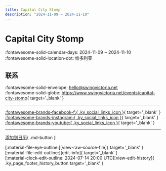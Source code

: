 ```yaml
---
title: Capital City Stomp
description: "2024-11-09 ~ 2024-11-10"
---
```


# Capital City Stomp 

:fontawesome-solid-calendar-days: 2024-11-09 ~ 2024-11-10  
:fontawesome-solid-location-dot: 维多利亚  

## 联系

:fontawesome-solid-envelope: <hello@swingvictoria.net>  
:fontawesome-solid-globe: <https://www.swingvictoria.net/events/capital-city-stomp>{ target='_blank' }  

---

 [:fontawesome-brands-facebook-f:{ .ky_social_links_icon }](https://www.facebook.com/SwingVictoria){ target='_blank' } [:fontawesome-brands-instagram:{ .ky_social_links_icon }](https://instagram.com/swingvictoria){ target='_blank' } [:fontawesome-brands-youtube:{ .ky_social_links_icon }](https://youtube.com/@SwingDanceVictoria){ target='_blank' }

---

[添加到日历](https://swing.news/ics/zh-Hans/2024/ca/capital-city-stomp-2024.ics){ .md-button }

<div class="ky_page_footer" markdown>
<div class="ky_page_footer_trailing" markdown="span">
[:material-file-eye-outline:][view-raw-source-file]{ target='_blank' }
[:material-file-edit-outline:][edit-info]{ target='_blank' }
</div>
<div class="ky_page_footer_leading" markdown="span">
[:material-clock-edit-outline: 2024-07-14 20:00 UTC][view-edit-history]{ .ky_page_footer_history_button target='_blank' }
</div>
</div>

[view-raw-source-file]: https://github.com/swingdance/events/blob/main/2024/ca/capital-city-stomp-2024.json "查看原始源文件"
[edit-info]: https://github.com/swingdance/events/issues/new?assignees=&labels=update+event&projects=&template=03-update_entity.yml&title=%5B2024%2Fca%5D%20Capital%20City%20Stomp&region=ca&year=2024&id=capital-city-stomp-2024&name=Capital%20City%20Stomp&org_id= "编辑信息"

[view-edit-history]: https://github.com/swingdance/events/commits/main/2024/ca/capital-city-stomp-2024.json "查看编辑历史"
